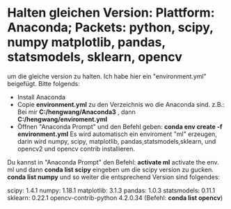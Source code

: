 # Halten gleichen Version: Plattform: Anaconda; Packets: python, scipy, numpy matplotlib, pandas, statsmodels, sklearn, opencv

um die gleiche version zu halten. Ich habe hier ein "environment.yml" beigefügt. Bitte folgends:
 
* Install Anaconda
* Copie **environment.yml** zu den Verzeichnis wo die Anaconda sind. z.B.: Bei mir **C:/hengwang/Anaconda3** , dann **C:/hengwang/enviroment.yml**
* Öffnen "Anaconda Prompt" und den Befehl geben: **conda env create -f environment.yml**
 Es wird automatisch ein enviroment "ml" erzeugen, darin wird numpy, scipy, matplotlib, pandas,statsmodels,sklearn, und opencv2 und opencv contrib installieren.

Du kannst in "Anaconda Prompt" den Befehl:
**activate ml**   activate the env. ml und dann 
**conda list scipy** eingeben um die scipy version zu gucken. 
**conda list numpy** und so weiter
die entsprechend Version sind folgendes: 

scipy: 1.4.1
numpy: 1.18.1
matplotlib: 3.1.3
pandas: 1.0.3
statsmodels: 0.11.1
sklearn: 0.22.1 
opencv-contrib-python 4.2.0.34 (Befehl: **conda list opencv**)
